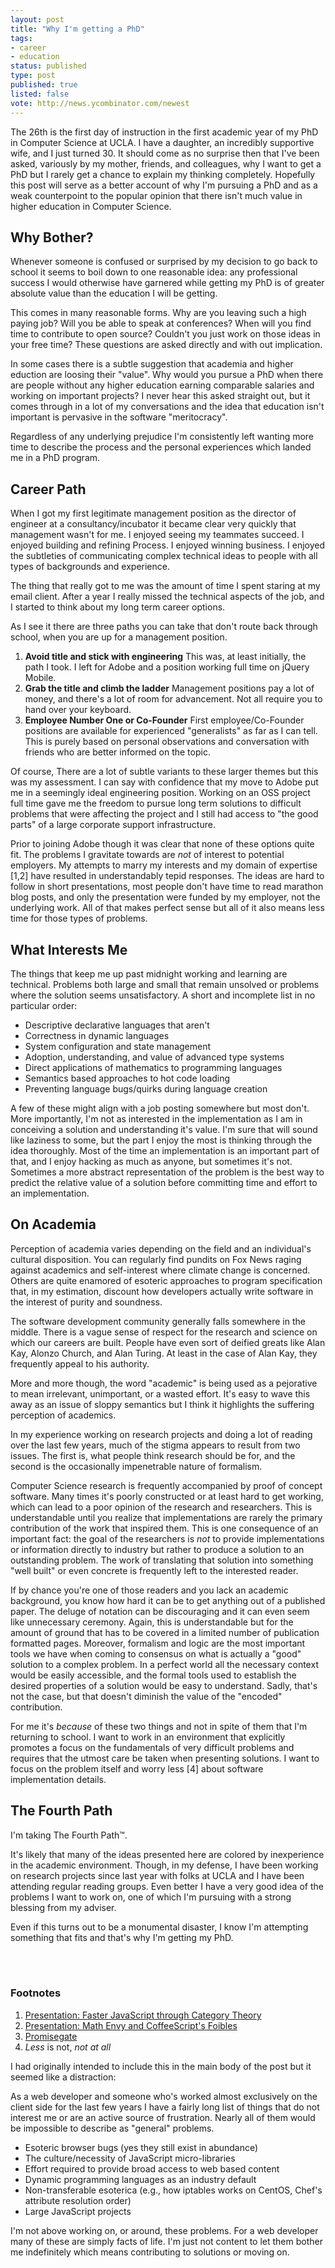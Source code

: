 ```yaml
---
layout: post
title: "Why I'm getting a PhD"
tags:
- career
- education
status: published
type: post
published: true
listed: false
vote: http://news.ycombinator.com/newest
---
```


The 26th is the first day of instruction in the first academic year of my PhD in Computer Science at UCLA. I have a daughter, an incredibly supportive wife, and I just turned 30. It should come as no surprise then that I've been asked, variously by my mother, friends, and colleagues, why I want to get a PhD but I rarely get a chance to explain my thinking completely. Hopefully this post will serve as a better account of why I'm pursuing a PhD and as a weak counterpoint to the popular opinion that there isn't much value in higher education in Computer Science.

## Why Bother?

Whenever someone is confused or surprised by my decision to go back to school it seems to boil down to one reasonable idea: any professional success I would otherwise have garnered while getting my PhD is of greater absolute value than the education I will be getting.

This comes in many reasonable forms. Why are you leaving such a high paying job? Will you be able to speak at conferences? When will you find time to contribute to open source? Couldn't you just work on those ideas in your free time? These questions are asked directly and with out implication.

In some cases there is a subtle suggestion that academia and higher eduction are loosing their "value". Why would you pursue a PhD when there are people without any higher education earning comparable salaries and working on important projects? I never hear this asked straight out, but it comes through in a lot of my conversations and the idea that education isn't important is pervasive in the software "meritocracy".

Regardless of any underlying prejudice I'm consistently left wanting more time to describe the process and the personal experiences which landed me in a PhD program.

## Career Path

When I got my first legitimate management position as the director of engineer at a consultancy/incubator it became clear very quickly that management wasn't for me. I enjoyed seeing my teammates succeed. I enjoyed building and refining Process. I enjoyed winning business. I enjoyed the subtleties of communicating complex technical ideas to people with all types of backgrounds and experience.

The thing that really got to me was the amount of time I spent staring at my email client. After a year I really missed the technical aspects of the job, and I started to think about my long term career options.

As I see it there are three paths you can take that don't route back through school, when you are up for a management position.

1. **Avoid title and stick with engineering** This was, at least initially, the path I took. I left for Adobe and a position working full time on jQuery Mobile.
2. **Grab the title and climb the ladder** Management positions pay a lot of money, and there's a lot of room for advancement. Not all require you to hand over your keyboard.
3. **Employee Number One or Co-Founder** First employee/Co-Founder positions are available for experienced "generalists" as far as I can tell. This is purely based on personal observations and conversation with friends who are better informed on the topic.

Of course, There are a lot of subtle variants to these larger themes but this was my assessment. I can say with confidence that my move to Adobe put me in a seemingly ideal engineering position. Working on an OSS project full time gave me the freedom to pursue long term solutions to difficult problems that were affecting the project and I still had access to "the good parts" of a large corporate support infrastructure.

Prior to joining Adobe though it was clear that none of these options quite fit. The problems I gravitate towards are *not* of interest to potential employers. My attempts to marry my interests and my domain of expertise [1,2] have resulted in understandably tepid responses. The ideas are hard to follow in short presentations, most people don't have time to read marathon blog posts, and only the presentation were funded by my employer, not the underlying work. All of that makes perfect sense but all of it also means less time for those types of problems.

## What Interests Me

The things that keep me up past midnight working and learning are technical. Problems both large and small that remain unsolved or problems where the solution seems unsatisfactory. A short and incomplete list in no particular order:

* Descriptive declarative languages that aren't
* Correctness in dynamic languages
* System configuration and state management
* Adoption, understanding, and value of advanced type systems
* Direct applications of mathematics to programming languages
* Semantics based approaches to hot code loading
* Preventing language bugs/quirks during language creation

A few of these might align with a job posting somewhere but most don't. More importantly, I'm not as interested in the implementation as I am in conceiving a solution and understanding it's value. I'm sure that will sound like laziness to some, but the part I enjoy the most is thinking through the idea thoroughly. Most of the time an implementation is an important part of that, and I enjoy hacking as much as anyone, but sometimes it's not. Sometimes a more abstract representation of the problem is the best way to predict the relative value of a solution before committing time and effort to an implementation.

## On Academia

Perception of academia varies depending on the field and an individual's cultural disposition. You can regularly find pundits on Fox News raging against academics and self-interest where climate change is concerned. Others are quite enamored of esoteric approaches to program specification that, in my estimation, discount how developers actually write software in the interest of purity and soundness.

The software development community generally falls somewhere in the middle. There is a vague sense of respect for the research and science on which our careers are built. People have even sort of deified greats like Alan Kay, Alonzo Church, and Alan Turing. At least in the case of Alan Kay, they frequently appeal to his authority.

More and more though, the word "academic" is being used as a pejorative to mean irrelevant, unimportant, or a wasted effort. It's easy to wave this away as an issue of sloppy semantics but I think it highlights the suffering perception of academics.

In my experience working on research projects and doing a lot of reading over the last few years, much of the stigma appears to result from two issues. The first is, what people think research should be for, and the second is the occasionally impenetrable nature of formalism.

Computer Science research is frequently accompanied by proof of concept software. Many times it's poorly constructed or at least hard to get working, which can lead to a poor opinion of the research and researchers. This is understandable until you realize that implementations are rarely the primary contribution of the work that inspired them. This is one consequence of an important fact: the goal of the researchers is *not* to provide implementations or information directly to industry but rather to produce a solution to an outstanding problem. The work of translating that solution into something "well built" or even concrete is frequently left to the interested reader.

If by chance you're one of those readers and you lack an academic background, you know how hard it can be to get anything out of a published paper. The deluge of notation can be discouraging and it can even seem like unnecessary ceremony. Again, this is understandable but for the amount of ground that has to be covered in a limited number of publication formatted pages. Moreover, formalism and logic are the most important tools we have when coming to consensus on what is actually a "good" solution to a complex problem. In a perfect world all the necessary context would be easily accessible, and the formal tools used to establish the desired properties of a solution would be easy to understand. Sadly, that's not the case, but that doesn't diminish the value of the "encoded" contribution.

For me it's *because* of these two things and not in spite of them that I'm returning to school. I want to work in an environment that explicitly promotes a focus on the fundamentals of very difficult problems and requires that the utmost care be taken when presenting solutions. I want to focus on the problem itself and worry less [4] about software implementation details.

## The Fourth Path

I'm taking The Fourth Path™.

It's likely that many of the ideas presented here are colored by inexperience in the academic environment. Though, in my defense, I have been working on research projects since last year with folks at UCLA and I have been attending regular reading groups. Even better I have a very good idea of the problems I want to work on, one of which I'm pursuing with a strong blessing from my adviser.

Even if this turns out to be a monumental disaster, I know I'm attempting something that fits and that's why I'm getting my PhD.

<br/>
<br/>

### Footnotes

1. [Presentation: Faster JavaScript through Category Theory](/2013/08/29/presentation-faster-javascript-through-category-theory/)
2. [Presentation: Math Envy and CoffeeScript's Foibles](/2013/07/19/presentation-math-envy-and-coffeescripts-foibles/)
3. [Promisegate](https://github.com/promises-aplus/promises-spec/issues/94)
4. *Less* is not, *not at all*

I had originally intended to include this in the main body of the post but it seemed like a distraction:

As a web developer and someone who's worked almost exclusively on the client side for the last few years I have a fairly long list of things that do not interest me or are an active source of frustration. Nearly all of them would be impossible to describe as "general" problems.

* Esoteric browser bugs (yes they still exist in abundance)
* The culture/necessity of JavaScript micro-libraries
* Effort required to provide broad access to web based content
* Dynamic programming languages as an industry default
* Non-transferable esoterica (e.g., how iptables works on CentOS, Chef's attribute resolution order)
* Large JavaScript projects

I'm not above working on, or around, these problems. For a web developer many of these are simply facts of life. I'm just not content to let them bother me indefinitely which means contributing to solutions or moving on.
